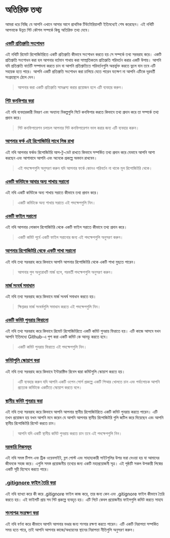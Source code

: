 # অতিরিক্ত তথ্য

আমরা ধরে নিচ্ছি যে আপনি এখানে আসার আগে প্রাথমিক টিউটোরিয়ালটি ইতিমধ্যেই শেষ করেছেন। এই নথিটি আপনাকে উন্নত গিট কৌশল সম্পর্কে কিছু অতিরিক্ত তথ্য দেবে।

### [একটি প্রতিশ্রুতি সংশোধন](amending-a-commit.md)
এই নথিটি রিমোট রিপোজিটরিতে একটি প্রতিশ্রুতি কীভাবে সংশোধন করতে হয় সে সম্পর্কে তথ্য সরবরাহ করে। একটি প্রতিশ্রুতি সংশোধন করা হল আপনার বর্তমান শাখায় করা সাম্প্রতিকতম প্রতিশ্রুতি পরিবর্তন করার একটি উপায়। আপনি যদি প্রতিশ্রুতি বার্তাটি সম্পাদনা করতে চান বা আপনি প্রতিশ্রুতিতে পরিবর্তনগুলি অন্তর্ভুক্ত করতে ভুলে যান তবে এটি সহায়ক হতে পারে। আপনি একটি প্রতিশ্রুতি সংশোধন করা চালিয়ে যেতে পারেন যতক্ষণ না আপনি এটিকে দূরবর্তী সংগ্রহস্থলে ঠেলে দেন।
> আপনার করা একটি প্রতিশ্রুতি সামঞ্জস্য করার প্রয়োজন হলে এটি ব্যবহার করুন।

### [গিট কনফিগার করা](configuring-git.md)
এই নথি ব্যবহারকারী বিবরণ এবং অন্যান্য বিকল্পগুলি গিটে কনফিগার করতে কিভাবে তথ্য প্রদান করে তা সম্পর্কে তথ্য প্রদান করে।
> গিট কনফিগারেশন চলাচল আপনার গিট কনফিগারেশন ভাল করার জন্য এটি ব্যবহার করুন।

### [আপনার ফর্ক এই রিপোজিটরি সাথে সিঙ্ক রাখা](keeping-your-fork-synced-with-this-repository.md)
এই নথি আপনার ফর্কড রিপোজিটরি আপ-টু-ডেট রাখতে কিভাবে সম্পর্কিত তথ্য প্রদান করে যেভাবে আপনি আশা করছেন এবং আশাবাদে আপনি এবং অনেকে প্রকল্পে অবদান রাখবেন।
> এই পদক্ষেপগুলি অনুসরণ করুন যদি আপনার ফর্কে কোনও পরিবর্তন না থাকে মূল রিপোজিটরি থেকে।

### [একটি কমিটকে আবার অন্য শাখায় সরানো](moving-a-commit-to-a-different-branch.md)
এই নথি একটি কমিটকে অন্য শাখায় সরাতে কীভাবে তথ্য প্রদান করে।
> একটি কমিটকে অন্য শাখায় সরাতে এই পদক্ষেপগুলি নিন।

### [একটি ফাইল সরানো](removing-a-file.md)
এই নথি আপনার লোকাল রিপোজিটরি থেকে একটি ফাইল সরাতে কীভাবে তথ্য প্রদান করে।
> একটি কমিট পূর্বে একটি ফাইল সরানোর জন্য এই পদক্ষেপগুলি অনুসরণ করুন।

### [আপনার রিপোজিটরি থেকে একটি শাখা সরানো](removing-branch-from-your-repository.md)
এই নথি তথ্য সরবরাহ করে কিভাবে আপনি আপনার রিপোজিটরি থেকে একটি শাখা মুছতে পারেন।
> আপনার পুল অনুরোধটি মার্জ হলে, পরবর্তী পদক্ষেপগুলি অনুসরণ করুন।

### [মার্জ সংঘর্ষ সমাধান](resolving-merge-conflicts.md)
এই নথি তথ্য সরবরাহ করে কিভাবে মার্জ সংঘর্ষ সমাধান করতে হয়।
> ক্ষিপ্তকর মার্জ সংঘর্ষগুলি সমাধান করতে এই পদক্ষেপগুলি নিন।

### [একটি কমিট পুনরায় ফিরানো](reverting-a-commit.md)
এই নথি তথ্য সরবরাহ করে কিভাবে রিমোট রিপোজিটরিতে একটি কমিট পুনরায় ফিরাতে হয়। এটি কাজে আসবে যখন আপনি ইতিমধ্যে Github-এ পুশ করা একটি কমিট কে আনডু করতে হবে।
> একটি কমিট পুনরায় ফিরাতে এই পদক্ষেপগুলি নিন।

### [কমিটগুলি স্কোয়াশ করা](squashing-commits.md)
এই নথি তথ্য সরবরাহ করে কিভাবে ইন্টারাক্টিভ রিবেস দ্বারা কমিটগুলি স্কোয়াশ করতে হয়।
> এটি ব্যবহার করুন যদি আপনি একটি ওপেন সোর্স প্রকল্পে একটি পিআর খোলতে চান এবং পর্যালোচক আপনি প্রত্যেক কমিটকে একটিতে স্কোয়াশ করতে বলে।

### [স্থানীয় কমিট পুনরায় করা](undoing-a-commit.md)
এই নথি তথ্য সরবরাহ করে কিভাবে আপনি আপনার স্থানীয় রিপোজিটরিতে একটি কমিট পুনরায় করতে পারেন। এটি তখন প্রয়োজন হয় যখন আপনি মনে করেন যে আপনি আপনার স্থানীয় রিপোজিটরি গুলি জটিল করে দিয়েছেন এবং আপনি স্থানীয় রিপোজিটরি রিসেট করতে চান।
> আপনি যদি একটি স্থানীয় কমিট পুনরায় করতে চান তবে এই পদক্ষেপগুলি নিন।

### [দরকারি লিঙ্কসমূহ](Useful-links-for-further-learning.md)
এই নথি সমস্ত টিপস এবং ট্রিক ওয়েবসাইট, ব্লগ পোস্ট এবং সাহায্যকারী সাইটগুলির উপর ভরা দেওয়া হয় যা আমাদের জীবনকে সহজ করে। এগুলি সমস্ত প্রয়োজনীয় তথ্যের জন্য একটি মহাপ্রয়োজনী সূত্র। এই পৃষ্ঠাটি সকল উপকারী লিঙ্কের একটি সূচী হিসেবে করতে পারে।

### [.gitignore ফাইল তৈরি করা](creating-a-gitignore-file.md)
এই নথি ব্যাখ্যা করে কী করে .gitignore ফাইল কাজ করে, তার জন্য কেন এবং .gitignore ফাইল কীভাবে তৈরি করতে হয়। এই ফাইলটি প্রায় সব গিট প্রকল্পে ব্যবহৃত হয়। এটি গিটে কেবল প্রয়োজনীয় ফাইলগুলি কমিট করতে সাহায

### [শংসাপত্র সংরক্ষণ করা](storing-credentials.md)
এই নথি বর্ণনা করে কীভাবে আপনি আপনার ভণ্ডার জন্য শংসার রক্ষণা করতে পারেন। এটি একটি নিরাপত্তা সম্পর্কিত সময় হতে পারে, তাই আপনি আপনার কাজে/অধ্যয়নের স্থানের নিরাপত্তা নীতিগুলি অনুসরণ করুন।
